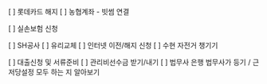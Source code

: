

[ ] 롯데카드 해지
[ ] 농협계좌 - 빗썸 연결


[ ] 실손보험 신청

[ ] SH공사
[ ] 유리교체
[ ] 인터넷 이전/해지 신청
[ ] 수현 자전거 챙기기

[ ] 대출신청 및 서류준비
[ ] 관리비선수금 받기/내기
[ ] 법무사 은행 법무사가 등기 / 근저당설정 모두 하는 지 알아보기


